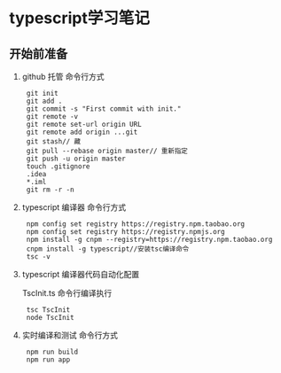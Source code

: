 # typescript学习笔记

## 开始前准备
1. github 托管
命令行方式

        git init
        git add .
        git commit -s "First commit with init."
        git remote -v
        git remote set-url origin URL
        git remote add origin ...git
        git stash// 藏
        git pull --rebase origin master// 重新指定
        git push -u origin master
        touch .gitignore
        .idea
        *.iml
        git rm -r -n
        
2. typescript 编译器
命令行方式

        npm config set registry https://registry.npm.taobao.org
        npm config set registry https://registry.npmjs.org
        npm install -g cnpm --registry=https://registry.npm.taobao.org 
        cnpm install -g typescript//安装tsc编译命令
        tsc -v
        
3. typescript 编译器代码自动化配置

    TscInit.ts 命令行编译执行
        
        tsc TscInit
        node TscInit

4. 实时编译和测试
命令行方式

        npm run build
        npm run app
